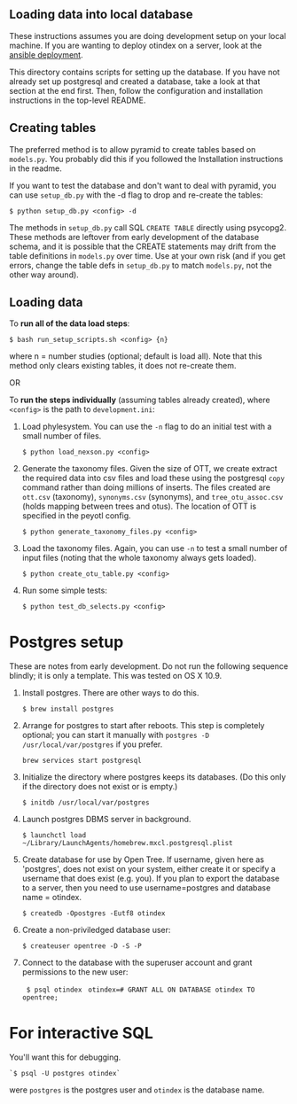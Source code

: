 ## Loading data into local database

These instructions assumes you are doing development setup on your local
machine. If you are wanting to deploy otindex on a server, look at the [ansible
deployment](https://github.com/OpenTreeOfLife/otindex_ansible).

This directory contains scripts for setting up the database. If you have not
already set up postgresql and created a database, take a look at that section
at the end first. Then, follow the configuration and installation instructions
in the top-level README.

## Creating tables

The preferred method is to allow pyramid to create tables based on `models.py`.
You probably did this if you followed the Installation instructions in the
readme.

If you want to test the database and don't want to deal with pyramid, you can
use `setup_db.py` with the -d flag to drop and re-create the tables:

    $ python setup_db.py <config> -d

The methods in `setup_db.py` call SQL `CREATE TABLE` directly using psycopg2.
These methods are leftover from early development of the database schema, and it
is possible that the CREATE statements may drift from the table definitions in
`models.py` over time. Use at your own risk (and if you get errors, change the
table defs in `setup_db.py` to match `models.py`, not the other way around).

## Loading data

To **run all of the data load steps**:

    $ bash run_setup_scripts.sh <config> {n}

where n = number studies (optional; default is load all). Note that this method
only clears existing tables, it does not re-create them.

OR

To **run the steps individually** (assuming tables already created), where
`<config>` is the path to `development.ini`:

1. Load phylesystem. You can use the `-n` flag to do an initial test with a small number of files.

    `$ python load_nexson.py <config>`

1. Generate the taxonomy files. Given the size of OTT, we create extract the
required data into csv files and load these using the postgresql `copy` command
rather than doing millions of inserts. The files created are `ott.csv`
(taxonomy), `synonyms.csv` (synonyms), and `tree_otu_assoc.csv` (holds mapping
between trees and otus). The location of OTT is specified in the peyotl config.

    `$ python generate_taxonomy_files.py <config>`

1. Load the taxonomy files. Again, you can use `-n` to test a small number of input
files (noting that the whole taxonomy always gets loaded).

    `$ python create_otu_table.py <config>`

1. Run some simple tests:

    `$ python test_db_selects.py <config>`

# Postgres setup

These are notes from early development. Do not run the following sequence
blindly; it is only a template.
This was tested on OS X 10.9.

1. Install postgres.  There are other ways to do this.

    `$ brew install postgres`

1. Arrange for postgres to start after reboots.  This step is completely optional; you can start it manually with `postgres -D /usr/local/var/postgres` if you prefer.

    `brew services start postgresql`
  
1. Initialize the directory where postgres keeps its databases.
   (Do this only if the directory does not exist or is empty.)

   `$ initdb /usr/local/var/postgres`

1. Launch postgres DBMS server in background.

    `$ launchctl load ~/Library/LaunchAgents/homebrew.mxcl.postgresql.plist`

1. Create database for use by Open Tree.  If username, given here as 'postgres',
   does not exist on your system, either create it or specify a username that
   does exist (e.g. you). If you plan to export the database to a server, then
   you need to use username=postgres and database name = otindex.

    `$ createdb -Opostgres -Eutf8 otindex`

1. Create a non-priviledged database user:

    `$ createuser opentree -D -S -P`

1. Connect to the database with the superuser account and grant permissions to
   the new user:

   ` $ psql otindex`
   ` otindex=# GRANT ALL ON DATABASE otindex TO opentree;`

# For interactive SQL

You'll want this for debugging.

    `$ psql -U postgres otindex`

were `postgres` is the postgres user and `otindex` is the database name.
